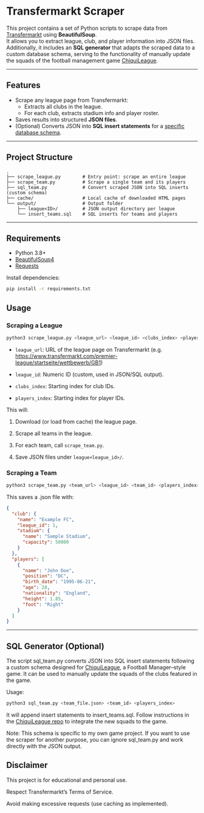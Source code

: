 # Transfermarkt Scraper

This project contains a set of Python scripts to scrape data from [Transfermarkt](https://www.transfermarkt.com/) using **BeautifulSoup**.  
It allows you to extract league, club, and player information into JSON files.  
Additionally, it includes an **SQL generator** that adapts the scraped data to a custom database schema, serving to the functionality of manually update the squads of the football management game [ChiquiLeague](https://github.com/FranVesnaver/chiquileague).

---

## Features
- Scrape any league page from Transfermarkt:
  - Extracts all clubs in the league.
  - For each club, extracts stadium info and player roster.
- Saves results into structured **JSON files**.
- (Optional) Converts JSON into **SQL insert statements** for a [specific database schema](#sql-generator-optional).

---

## Project Structure
```
.
├── scrape_league.py        # Entry point: scrape an entire league
├── scrape_team.py          # Scrape a single team and its players
├── sql_team.py             # Convert scraped JSON into SQL inserts (custom schema)
├── cache/                  # Local cache of downloaded HTML pages
└── output/                 # Output folder
    ├── league<ID>/         # JSON output directory per league
    └── insert_teams.sql    # SQL inserts for teams and players
```

---

## Requirements
- Python 3.8+
- [BeautifulSoup4](https://www.crummy.com/software/BeautifulSoup/)
- [Requests](https://pypi.org/project/requests/)

Install dependencies:
```bash
pip install -r requirements.txt
```

## Usage
### Scraping a League
```bash
python3 scrape_league.py <league_url> <league_id> <clubs_index> <players_index>
```
- `league_url`: URL of the league page on Transfermarkt (e.g. https://www.transfermarkt.com/premier-league/startseite/wettbewerb/GB1)

- `league_id`: Numeric ID (custom, used in JSON/SQL output).

- `clubs_index`: Starting index for club IDs.

- `players_index`: Starting index for player IDs.

This will:

1. Download (or load from cache) the league page.

2. Scrape all teams in the league.

3. For each team, call `scrape_team.py`.

4. Save JSON files under `league<league_id>/`.

### Scraping a Team
```bash
python3 scrape_team.py <team_url> <league_id> <team_id> <players_index>
```
This saves a <TEAM>.json file with:

```json
{
  "club": {
    "name": "Example FC",
    "league_id": 1,
    "stadium": {
      "name": "Sample Stadium",
      "capacity": 50000
    }
  },
  "players": [
    {
      "name": "John Doe",
      "position": "DC",
      "birth_date": "1995-06-21",
      "age": 28,
      "nationality": "England",
      "height": 1.85,
      "foot": "Right"
    }
  ]
}
```
---
## SQL Generator (Optional)
The script sql_team.py converts JSON into SQL insert statements following a custom schema designed for [ChiquiLeague](https://github.com/FranVesnaver/chiquileague), a Football Manager–style game. It can be used to manually update the squads of the clubs featured in the game. 

Usage:

```bash
python3 sql_team.py <team_file.json> <team_id> <players_index>
```
It will append insert statements to insert_teams.sql.
Follow instructions in the [ChiquiLeague repo](https://github.com/FranVesnaver/chiquileague) to integrate the new squads to the game. 

Note: This schema is specific to my own game project.
If you want to use the scraper for another purpose, you can ignore sql_team.py and work directly with the JSON output.

## Disclaimer
This project is for educational and personal use.

Respect Transfermarkt’s Terms of Service.

Avoid making excessive requests (use caching as implemented).
